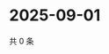 # 2025-09-01

共 0 条

<!-- BEGIN ZHIHUQUESTIONS -->
<!-- 最后更新时间 Mon Sep 01 2025 00:11:45 GMT+0800 (China Standard Time) -->

<!-- END ZHIHUQUESTIONS -->
